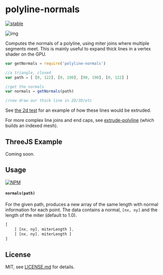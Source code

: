 # polyline-normals

[![stable](http://badges.github.io/stability-badges/dist/stable.svg)](http://github.com/badges/stability-badges)

![img](http://i.imgur.com/UP2Fq12.png)

Computes the normals of a polyline, using miter joins where multiple segments meet.  This is mainly useful to expand thick lines in a vertex shader on the GPU. 

```js
var getNormals = require('polyline-normals')

//a triangle, closed
var path = [ [0, 122], [0, 190], [90, 190], [0, 122] ]

//get the normals
var normals = getNormals(path)

//now draw our thick line in 2D/3D/etc
```

See [the 2d test](test-2d.js) for an example of how these lines would be extruded. 

For more complex line joins and end caps, see [extrude-polyline](https://nodei.co/npm/extrude-polyline/) (which builds an indexed mesh). 

## ThreeJS Example

Coming soon.

## Usage

[![NPM](https://nodei.co/npm/polyline-normals.png)](https://nodei.co/npm/polyline-normals/)

#### `normals(path)`

For the given path, produces a new array of the same length with normal information for each point. The data contains a normal, `[nx, ny]` and the length of the miter (default to 1.0). 

```js
[ 
    [ [nx, ny], miterLength ],
    [ [nx, ny], miterLength ]
]
```

## License

MIT, see [LICENSE.md](http://github.com/mattdesl/polyline-normals/blob/master/LICENSE.md) for details.
